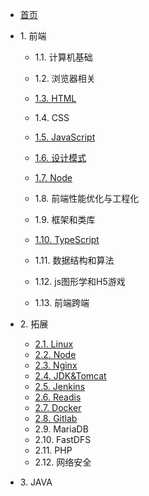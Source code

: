 * [首页](/)

* 1\. 前端
  * 1.1. 计算机基础
  * 1.2. 浏览器相关
  * [1.3. HTML](1-frond/1.3-HTML)
  * 1.4. CSS

  * [1.5. JavaScript](1-frond/1.5-JavaScript)

  * [1.6. 设计模式](1-frond/1.6-设计模式)
  * [1.7. Node](1-frond/1.7-Node)

  * 1.8. 前端性能优化与工程化
  * 1.9. 框架和类库
  * [1.10. TypeScript](1-frond/1.10-TypeScript)

  * 1.11. 数据结构和算法
  * 1.12. js图形学和H5游戏
  * 1.13. 前端跨端

* 2\. 拓展
  * [2.1. Linux](2-extend2/.1-Linux)
  * [2.2. Node](2-extend2/.2-Node)
  * [2.3. Nginx](2-extend2/.3-Nginx)
  * [2.4. JDK&Tomcat](2-extend2/.4-JDK&Tomcat)
  * [2.5. Jenkins](2-extend2/.5-Jenkins)
  * [2.6. Readis](2-extend2/.6-Readis)
  * [2.7. Docker](2-extend2/.7-Docker)
  * [2.8. Gitlab](2-extend2/.8-Gitlab)
  * 2.9. MariaDB
  * 2.10. FastDFS
  * 2.11. PHP
  * 2.12. 网络安全

* 3\. JAVA

